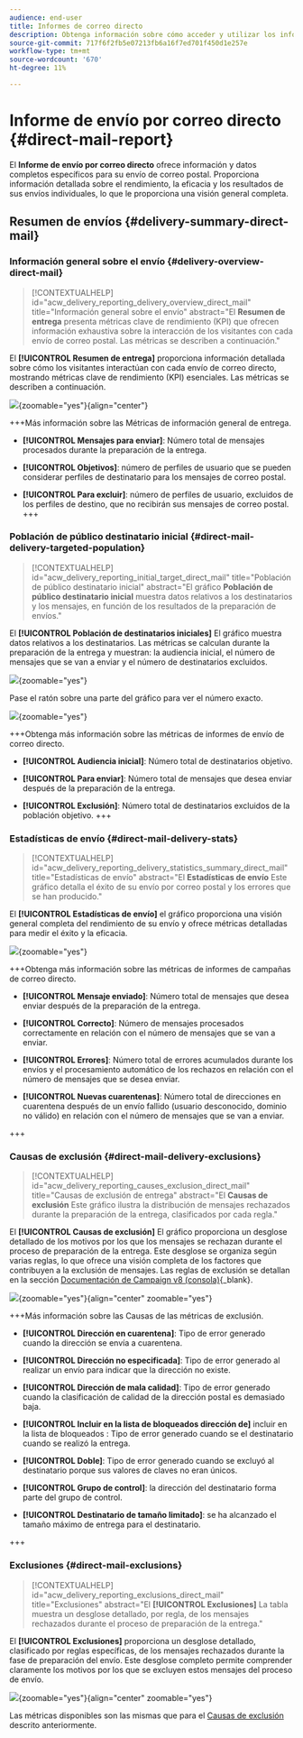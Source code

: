 ```yaml
---
audience: end-user
title: Informes de correo directo
description: Obtenga información sobre cómo acceder y utilizar los informes de correo directo
source-git-commit: 717f6f2fb5e07213fb6a16f7ed701f450d1e257e
workflow-type: tm+mt
source-wordcount: '670'
ht-degree: 11%

---
```


# Informe de envío por correo directo {#direct-mail-report}

El **Informe de envío por correo directo** ofrece información y datos completos específicos para su envío de correo postal. Proporciona información detallada sobre el rendimiento, la eficacia y los resultados de sus envíos individuales, lo que le proporciona una visión general completa.

## Resumen de envíos {#delivery-summary-direct-mail}

### Información general sobre el envío {#delivery-overview-direct-mail}

>[!CONTEXTUALHELP]
>id="acw_delivery_reporting_delivery_overview_direct_mail"
>title="Información general sobre el envío"
>abstract="El **Resumen de entrega** presenta métricas clave de rendimiento (KPI) que ofrecen información exhaustiva sobre la interacción de los visitantes con cada envío de correo postal. Las métricas se describen a continuación."

El **[!UICONTROL Resumen de entrega]** proporciona información detallada sobre cómo los visitantes interactúan con cada envío de correo directo, mostrando métricas clave de rendimiento (KPI) esenciales.  Las métricas se describen a continuación.

![](assets/direct-overview.png){zoomable=&quot;yes&quot;}{align="center"}

+++Más información sobre las Métricas de información general de entrega.

* **[!UICONTROL Mensajes para enviar]**: Número total de mensajes procesados durante la preparación de la entrega.

* **[!UICONTROL Objetivos]**: número de perfiles de usuario que se pueden considerar perfiles de destinatario para los mensajes de correo postal.

* **[!UICONTROL Para excluir]**: número de perfiles de usuario, excluidos de los perfiles de destino, que no recibirán sus mensajes de correo postal.
+++

### Población de público destinatario inicial {#direct-mail-delivery-targeted-population}

>[!CONTEXTUALHELP]
>id="acw_delivery_reporting_initial_target_direct_mail"
>title="Población de público destinatario inicial"
>abstract="El gráfico **Población de público destinatario inicial** muestra datos relativos a los destinatarios y los mensajes, en función de los resultados de la preparación de envíos."

El **[!UICONTROL Población de destinatarios iniciales]** El gráfico muestra datos relativos a los destinatarios. Las métricas se calculan durante la preparación de la entrega y muestran: la audiencia inicial, el número de mensajes que se van a enviar y el número de destinatarios excluidos.

![](assets/direct-mail-delivery-targeted-population.png){zoomable=&quot;yes&quot;}

Pase el ratón sobre una parte del gráfico para ver el número exacto.

![](assets/direct-mail-delivery-targeted-population_2.png){zoomable=&quot;yes&quot;}

+++Obtenga más información sobre las métricas de informes de envío de correo directo.

* **[!UICONTROL Audiencia inicial]**: Número total de destinatarios objetivo.

* **[!UICONTROL Para enviar]**: Número total de mensajes que desea enviar después de la preparación de la entrega.

* **[!UICONTROL Exclusión]**: Número total de destinatarios excluidos de la población objetivo.
+++

### Estadísticas de envío {#direct-mail-delivery-stats}

>[!CONTEXTUALHELP]
>id="acw_delivery_reporting_delivery_statistics_summary_direct_mail"
>title="Estadísticas de envío"
>abstract="El **Estadísticas de envío** Este gráfico detalla el éxito de su envío por correo postal y los errores que se han producido."

El **[!UICONTROL Estadísticas de envío]** el gráfico proporciona una visión general completa del rendimiento de su envío y ofrece métricas detalladas para medir el éxito y la eficacia.

![](assets/direct-mail-delivery-stats.png){zoomable=&quot;yes&quot;}

+++Obtenga más información sobre las métricas de informes de campañas de correo directo.

* **[!UICONTROL Mensaje enviado]**: Número total de mensajes que desea enviar después de la preparación de la entrega.

* **[!UICONTROL Correcto]**: Número de mensajes procesados correctamente en relación con el número de mensajes que se van a enviar.

* **[!UICONTROL Errores]**: Número total de errores acumulados durante los envíos y el procesamiento automático de los rechazos en relación con el número de mensajes que se desea enviar.

* **[!UICONTROL Nuevas cuarentenas]**: Número total de direcciones en cuarentena después de un envío fallido (usuario desconocido, dominio no válido) en relación con el número de mensajes que se van a enviar.

+++

### Causas de exclusión {#direct-mail-delivery-exclusions}

>[!CONTEXTUALHELP]
>id="acw_delivery_reporting_causes_exclusion_direct_mail"
>title="Causas de exclusión de entrega"
>abstract="El **Causas de exclusión** Este gráfico ilustra la distribución de mensajes rechazados durante la preparación de la entrega, clasificados por cada regla."

El **[!UICONTROL Causas de exclusión]** El gráfico proporciona un desglose detallado de los motivos por los que los mensajes se rechazan durante el proceso de preparación de la entrega. Este desglose se organiza según varias reglas, lo que ofrece una visión completa de los factores que contribuyen a la exclusión de mensajes. Las reglas de exclusión se detallan en la sección [Documentación de Campaign v8 (consola)](https://experienceleague.adobe.com/docs/campaign/campaign-v8/send/failures/delivery-failures.html#email-error-types){_blank}.

![](assets/direct-mail-delivery-exclusions.png){zoomable=&quot;yes&quot;}{align="center" zoomable="yes"}

+++Más información sobre las Causas de las métricas de exclusión.

* **[!UICONTROL Dirección en cuarentena]**: Tipo de error generado cuando la dirección se envía a cuarentena.

* **[!UICONTROL Dirección no especificada]**: Tipo de error generado al realizar un envío para indicar que la dirección no existe.

* **[!UICONTROL Dirección de mala calidad]**: Tipo de error generado cuando la clasificación de calidad de la dirección postal es demasiado baja.

* **[!UICONTROL Incluir en la lista de bloqueados dirección de]** incluir en la lista de bloqueados : Tipo de error generado cuando se el destinatario cuando se realizó la entrega.

* **[!UICONTROL Doble]**: Tipo de error generado cuando se excluyó al destinatario porque sus valores de claves no eran únicos.

* **[!UICONTROL Grupo de control]**: la dirección del destinatario forma parte del grupo de control.

* **[!UICONTROL Destinatario de tamaño limitado]**: se ha alcanzado el tamaño máximo de entrega para el destinatario.

+++

### Exclusiones {#direct-mail-exclusions}

>[!CONTEXTUALHELP]
>id="acw_delivery_reporting_exclusions_direct_mail"
>title="Exclusiones"
>abstract="El **[!UICONTROL Exclusiones]** La tabla muestra un desglose detallado, por regla, de los mensajes rechazados durante el proceso de preparación de la entrega."

El **[!UICONTROL Exclusiones]** proporciona un desglose detallado, clasificado por reglas específicas, de los mensajes rechazados durante la fase de preparación del envío. Este desglose completo permite comprender claramente los motivos por los que se excluyen estos mensajes del proceso de envío.

![](assets/direct-mail-exclusions.png){zoomable=&quot;yes&quot;}{align="center" zoomable="yes"}

Las métricas disponibles son las mismas que para el [Causas de exclusión](#direct-mail-delivery-exclusions) descrito anteriormente.
